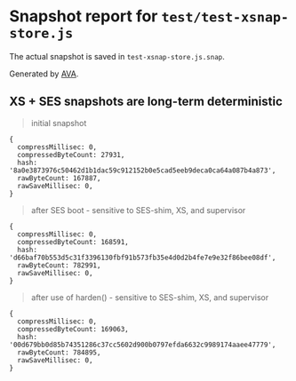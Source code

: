 # Snapshot report for `test/test-xsnap-store.js`

The actual snapshot is saved in `test-xsnap-store.js.snap`.

Generated by [AVA](https://avajs.dev).

## XS + SES snapshots are long-term deterministic

> initial snapshot

    {
      compressMillisec: 0,
      compressedByteCount: 27931,
      hash: '8a0e3873976c50462d1b1dac59c912152b0e5cad5eeb9deca0ca64a087b4a873',
      rawByteCount: 167887,
      rawSaveMillisec: 0,
    }

> after SES boot - sensitive to SES-shim, XS, and supervisor

    {
      compressMillisec: 0,
      compressedByteCount: 168591,
      hash: 'd66baf70b553d5c31f3396130fbf91b573fb35e4d0d2b4fe7e9e32f86bee08df',
      rawByteCount: 782991,
      rawSaveMillisec: 0,
    }

> after use of harden() - sensitive to SES-shim, XS, and supervisor

    {
      compressMillisec: 0,
      compressedByteCount: 169063,
      hash: '00d679bb0d85b74351286c37cc5602d900b0797efda6632c9989174aaee47779',
      rawByteCount: 784895,
      rawSaveMillisec: 0,
    }
